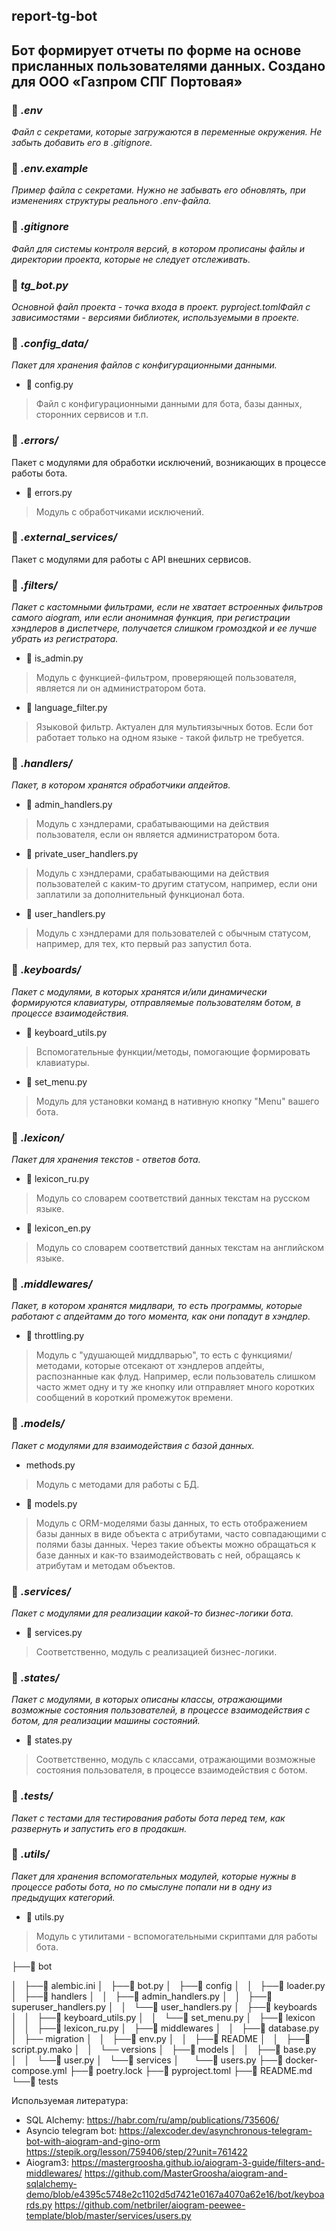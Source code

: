report-tg-bot
---
Бот формирует отчеты по форме на основе присланных пользователями данных. 
Создано для ООО «Газпром СПГ Портовая»
---
### 📝 *.env*

*Файл с секретами, которые загружаются в переменные окружения. Не забыть добавить его в .gitignore.*

### 📝 *.env.example*

*Пример файла с секретами. Нужно не забывать его обновлять, при изменениях структуры реального .env-файла.*

###  📝 *.gitignore*

*Файл для системы контроля версий, в котором прописаны файлы и директории проекта, которые не следует отслеживать.*

### 📝 *tg_bot.py*

*Основной файл проекта - точка входа в проект.  pyproject.tomlФайл с зависимостями - версиями библиотек, используемыми в проекте.*

### 📁 *.config_data/*
*Пакет для хранения файлов с конфигурационными данными.*
- 📝 config.py
> Файл с конфигурационными данными для бота, базы данных, сторонних сервисов и т.п.

### 📁 *.errors/*
Пакет с модулями для обработки исключений, возникающих в процессе работы бота.
- 📝 errors.py
> Модуль с обработчиками исключений.

### 📁 *.external_services/*
Пакет с модулями для работы с API внешних сервисов.

### 📁 *.filters/*
*Пакет с кастомными фильтрами, если не хватает встроенных фильтров самого aiogram, или если анонимная функция, при регистрации хэндлеров в диспетчере, получается слишком громоздкой и ее лучше убрать из регистратора.*
- 📝 is_admin.py
> Модуль с функцией-фильтром, проверяющей пользователя, является ли он администратором бота. 
- 📝 language_filter.py
> Языковой фильтр. Актуален для мультиязычных ботов. Если бот работает только на одном языке - такой фильтр не требуется.

### 📁 *.handlers/*
*Пакет, в котором хранятся обработчики апдейтов.*
- 📝 admin_handlers.py
> Модуль с хэндлерами, срабатывающими на действия пользователя, если он является администратором бота.
- 📝 private_user_handlers.py
> Модуль с хэндлерами, срабатывающими на действия пользователей с каким-то другим статусом, например, если они заплатили за дополнительный функционал бота.
- 📝 user_handlers.py
> Модуль с хэндлерами для пользователей с обычным статусом, например, для тех, кто первый раз запустил бота.

### 📁 *.keyboards/*
*Пакет с модулями, в которых хранятся и/или динамически формируются клавиатуры, отправляемые пользователям ботом, в процессе взаимодействия.*
- 📝 keyboard_utils.py
> Вспомогательные функции/методы, помогающие формировать клавиатуры.  
- 📝 set_menu.py
> Модуль для установки команд в нативную кнопку "Menu" вашего бота.

### 📁 *.lexicon/*
*Пакет для хранения текстов - ответов бота.*
- 📝 lexicon_ru.py
> Модуль со словарем соответствий данных текстам на русском языке.
- 📝 lexicon_en.py
> Модуль со словарем соответствий данных текстам на английском языке.

### 📁 *.middlewares/*
*Пакет, в котором хранятся мидлвари, то есть программы, которые работают с апдейтамм до того момента, как они попадут в хэндлер.*
- 📝 throttling.py
> Модуль с "удушающей миддлварью", то есть с функциями/методами, которые отсекают от хэндлеров апдейты, распознанные как флуд. Например, если пользователь слишком часто жмет одну и ту же кнопку или отправляет много коротких сообщений в короткий промежуток времени.

### 📁 *.models/*
*Пакет с модулями для взаимодействия с базой данных.*
- methods.py
> Модуль с методами для работы с БД.
- 📝 models.py
> Модуль с ORM-моделями базы данных, то есть отображением базы данных в виде объекта с атрибутами, часто совпадающими с полями базы данных. Через такие объекты можно обращаться к базе данных и как-то взаимодействовать с ней, обращаясь к атрибутам и методам объектов.  

### 📁 *.services/*
*Пакет с модулями для реализации какой-то бизнес-логики бота.*
 - 📝 services.py
 >Соответственно, модуль с реализацией бизнес-логики.  

### 📁 *.states/*
*Пакет с модулями, в которых описаны классы, отражающими возможные состояния пользователей, в процессе взаимодействия с ботом, для реализации машины состояний.*
 - 📝 states.py
 > Соответственно, модуль с классами, отражающими возможные состояния пользователя, в процессе взаимодействия с ботом.  

### 📁 *.tests/*
 *Пакет с тестами для тестирования работы бота перед тем, как развернуть и запустить его в продакшн.*

### 📁 *.utils/*
*Пакет для хранения вспомогательных модулей, которые нужны в процессе работы бота, но по смыслуне попали ни в одну из предыдущих категорий.*
 - 📝 utils.py
 > Модуль с утилитами - вспомогательными скриптами для работы бота.


├──📁 bot
  
│   ├──📝 alembic.ini
│   ├──📝 bot.py
│   ├──📁 config
│   │   ├──📝 loader.py
│   ├──📁 handlers
│   │   ├──📝 admin_handlers.py
│   │   ├──📝 superuser_handlers.py
│   │   └──📝 user_handlers.py
│   ├──📁 keyboards
│   │   ├──📝 keyboard_utils.py
│   │   └──📝 set_menu.py
│   ├──📁 lexicon
│   │   ├──📝 lexicon_ru.py
│   ├──📁 middlewares
│   │   ├──📝 database.py
│   ├── migration
│   │   ├──📝 env.py
│   │   ├──📝 README
│   │   ├──📝 script.py.mako
│   │   └── versions
│   ├──📁 models
│   │   ├──📝 base.py
│   │   └──📝 user.py
│   └──📁 services
│          └──📝 users.py
├──📝 docker-compose.yml
├──📝 poetry.lock
├──📝 pyproject.toml
├──📝 README.md
└──📁 tests


 Используемая литература:
 - SQL Alchemy: 
 https://habr.com/ru/amp/publications/735606/
 - Asyncio telegram bot: 
 https://alexcoder.dev/asynchronous-telegram-bot-with-aiogram-and-gino-orm
 https://stepik.org/lesson/759406/step/2?unit=761422
 - Aiogram3:
 https://mastergroosha.github.io/aiogram-3-guide/filters-and-middlewares/
 https://github.com/MasterGroosha/aiogram-and-sqlalchemy-demo/blob/e4395c5748e2c1102d5d7421e0167a4070a62e16/bot/keyboards.py
 https://github.com/netbriler/aiogram-peewee-template/blob/master/services/users.py